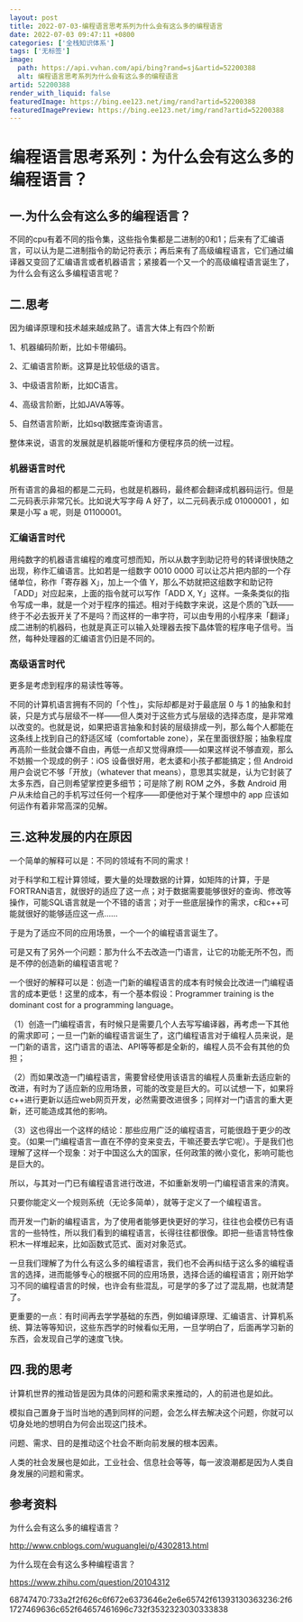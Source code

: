```yaml
---
layout: post
title: 2022-07-03-编程语言思考系列为什么会有这么多的编程语言
date: 2022-07-03 09:47:11 +0800
categories: ['全栈知识体系']
tags: ['无标签']
image:
  path: https://api.vvhan.com/api/bing?rand=sj&artid=52200388
  alt: 编程语言思考系列为什么会有这么多的编程语言
artid: 52200388
render_with_liquid: false
featuredImage: https://bing.ee123.net/img/rand?artid=52200388
featuredImagePreview: https://bing.ee123.net/img/rand?artid=52200388
---
```


# 编程语言思考系列：为什么会有这么多的编程语言？

## 一.为什么会有这么多的编程语言？

不同的cpu有着不同的指令集，这些指令集都是二进制的0和1；后来有了汇编语言，可以认为是二进制指令的助记符表示；再后来有了高级编程语言，它们通过编译器又变回了汇编语言或者机器语言；紧接着一个又一个的高级编程语言诞生了，为什么会有这么多编程语言呢？

## 二.思考

因为编译原理和技术越来越成熟了。语言大体上有四个阶断
  
  
1、机器编码阶断，比如卡带编码。
  
2、汇编语言阶断。这算是比较低级的语言。
  
3、中级语言阶断，比如C语言。
  
4、高级言阶断，比如JAVA等等。
  
5、自然语言阶断，比如sql数据库查询语言。

整体来说，语言的发展就是机器能听懂和方便程序员的统一过程。

### 机器语言时代

所有语言的鼻祖的都是二元码，也就是机器码，最终都会翻译成机器码运行。但是二元码表示非常冗长。比如说大写字母 A 好了，以二元码表示成 01000001 ，如果是小写 a 呢，则是 01100001。

### 汇编语言时代

用纯数字的机器语言编程的难度可想而知，所以从数字到助记符号的转译很快随之出现，称作汇编语言。比如若是一组数字 0010 0000 可以让芯片把内部的一个存储单位，称作「寄存器 X」，加上一个值 Y，那么不妨就把这组数字和助记符「ADD」对应起来，上面的指令就可以写作「ADD X, Y」这样。一条条类似的指令写成一串，就是一个对于程序的描述。相对于纯数字来说，这是个质的飞跃——终于不必去扳开关了不是吗？而这样的一串字符，可以由专用的小程序来「翻译」成二进制的机器码，也就是真正可以输入处理器去按下晶体管的程序电子信号。当然，每种处理器的汇编语言仍旧是不同的。

### 高级语言时代

更多是考虑到程序的易读性等等。

不同的计算机语言拥有不同的「个性」，实际却都是对于最底层 0 与 1 的抽象和封装，只是方式与层级不一样——但人类对于这些方式与层级的选择态度，是非常难以改变的。也就是说，如果把语言抽象和封装的层级排成一列，那么每个人都能在这条线上找到自己的舒适区域（comfortable zone），呆在里面很舒服；抽象程度再高阶一些就会嫌不自由，再低一点却又觉得麻烦——如果这样说不够直观，那么不妨搬一个现成的例子：iOS 设备很好用，老太婆和小孩子都能搞定；但 Android 用户会说它不够「开放」（whatever that means），意思其实就是，认为它封装了太多东西，自己则希望掌控更多细节；可是除了刷 ROM 之外，多数 Android 用户从未给自己的手机写过任何一个程序——即便他对于某个理想中的 app 应该如何运作有着非常高深的见解。

## 三.这种发展的内在原因

一个简单的解释可以是：不同的领域有不同的需求！

对于科学和工程计算领域，要大量的处理数据的计算，如矩阵的计算，于是FORTRAN语言，就很好的适应了这一点；对于数据需要能够很好的查询、修改等操作，可能SQL语言就是一个不错的语言；对于一些底层操作的需求，c和c++可能就很好的能够适应这一点……

于是为了适应不同的应用场景，一个一个的编程语言诞生了。

可是又有了另外一个问题：那为什么不去改造一门语言，让它的功能无所不包，而是不停的创造新的编程语言呢？

一个很好的解释可以是：创造一门新的编程语言的成本有时候会比改进一门编程语言的成本更低！这里的成本，有一个基本假设：Programmer training is the dominant cost for a programming language。

（1）创造一门编程语言，有时候只是需要几个人去写写编译器，再考虑一下其他的需求即可；一旦一门新的编程语言诞生了，这门编程语言对于编程人员来说，是一门新的语言，这门语言的语法、API等等都是全新的，编程人员不会有其他的负担；

（2）而如果改造一门编程语言，需要曾经使用该语言的编程人员重新去适应新的改进，有时为了适应新的应用场景，可能的改变是巨大的。可以试想一下，如果将c++进行更新以适应web网页开发，必然需要改进很多；同样对一门语言的重大更新，还可能造成其他的影响。

（3）这也得出一个这样的结论：那些应用广泛的编程语言，可能很趋于更少的改变。（如果一门编程语言一直在不停的变来变去，干嘛还要去学它呢）。于是我们也理解了这样一个现象：对于中国这么大的国家，任何政策的微小变化，影响可能也是巨大的。

所以，与其对一门已有编程语言进行改进，不如重新发明一门编程语言来的清爽。

只要你能定义一个规则系统（无论多简单），就等于定义了一个编程语言。

而开发一门新的编程语言，为了使用者能够更快更好的学习，往往也会模仿已有语言的一些特性，所以我们看到的编程语言，长得往往都很像。即把一些语言特性像积木一样堆起来，比如函数式范式、面对对象范式。

一旦我们理解了为什么有这么多的编程语言，我们也不会再纠结于这么多的编程语言的选择，进而能够专心的根据不同的应用场景，选择合适的编程语言；刚开始学习不同的编程语言的时候，也许会有些混乱，可是学的多了过了混乱期，也就清楚了。

更重要的一点：有时间再去学学基础的东西，例如编译原理、汇编语言、计算机系统、算法等等知识，这些东西学的时候看似无用，一旦学明白了，后面再学习新的东西，会发现自己学的速度飞快。

## 四.我的思考

计算机世界的推动皆是因为具体的问题和需求来推动的，人的前进也是如此。

模拟自己置身于当时当地的遇到同样的问题，会怎么样去解决这个问题，你就可以切身处地的想明白为何会出现这门技术。

问题、需求、目的是推动这个社会不断向前发展的根本因素。

人类的社会发展也是如此，工业社会、信息社会等等，每一波浪潮都是因为人类自身发展的问题和需求。

## 参考资料

为什么会有这么多的编程语言？
  
<http://www.cnblogs.com/wuguanglei/p/4302813.html>

为什么现在会有这么多种编程语言？
  
<https://www.zhihu.com/question/20104312>

68747470:733a2f2f626c6f672e6373646e2e6e65742f61393130363236:2f61727469636c652f64657461696c732f3532323030333838